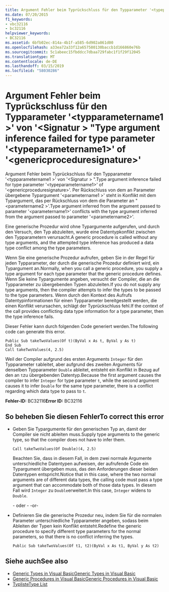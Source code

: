 ```yaml
---
title: Argument Fehler beim Typrückschluss für den Typparameter '<typeparametername1>'of'<genericproceduresignature>"
ms.date: 07/20/2015
f1_keywords:
- vbc32116
- bc32116
helpviewer_keywords:
- BC32116
ms.assetid: 6bfb02ec-814a-4b1f-a585-6d902a861d00
ms.openlocfilehash: a33ea72a33f12a657580130baccb1d166860e76b
ms.sourcegitcommit: 5c1abeec15fbddcc7dbaa729fabc1f1f29f12045
ms.translationtype: MT
ms.contentlocale: de-DE
ms.lasthandoff: 03/15/2019
ms.locfileid: "58030286"
---
```

# <a name="type-argument-inference-failed-for-type-parameter-typeparametername1-of-genericproceduresignature"></a><span data-ttu-id="b27fd-102">Argument Fehler beim Typrückschluss für den Typparameter '\<typparametername1 >' von '\<Signatur > "</span><span class="sxs-lookup"><span data-stu-id="b27fd-102">Type argument inference failed for type parameter '\<typeparametername1>' of '\<genericproceduresignature>'</span></span>
<span data-ttu-id="b27fd-103">Argument Fehler beim Typrückschluss für den Typparameter '\<typparametername1 >' von '\<Signatur > ".</span><span class="sxs-lookup"><span data-stu-id="b27fd-103">Type argument inference failed for type parameter '\<typeparametername1>' of '\<genericproceduresignature>'.</span></span> <span data-ttu-id="b27fd-104">Per Rückschluss von dem an Parameter übergebene Typargument '\<parametername1 >' steht in Konflikt mit dem Typargument, das per Rückschluss von dem die Parameter an "\<parametername2 >'.</span><span class="sxs-lookup"><span data-stu-id="b27fd-104">Type argument inferred from the argument passed to parameter '\<parametername1>' conflicts with the type argument inferred from the argument passed to parameter '\<parametername2>'.</span></span>  
  
 <span data-ttu-id="b27fd-105">Eine generische Prozedur wird ohne Typargumente aufgerufen, und durch den Versuch, den Typ abzuleiten, wurde eine Datentypkonflikt zwischen den Typparametern verursacht.</span><span class="sxs-lookup"><span data-stu-id="b27fd-105">A generic procedure is called without any type arguments, and the attempted type inference has produced a data type conflict among the type parameters.</span></span>  
  
 <span data-ttu-id="b27fd-106">Wenn Sie eine generische Prozedur aufrufen, geben Sie in der Regel für jeden Typparameter, der durch die generische Prozedur definiert wird, ein Typargument an.</span><span class="sxs-lookup"><span data-stu-id="b27fd-106">Normally, when you call a generic procedure, you supply a type argument for each type parameter that the generic procedure defines.</span></span> <span data-ttu-id="b27fd-107">Wenn Sie keine Typargumente angeben, versucht der Compiler, die an die Typparameter zu übergebenden Typen abzuleiten.</span><span class="sxs-lookup"><span data-stu-id="b27fd-107">If you do not supply any type arguments, then the compiler attempts to infer the types to be passed to the type parameters.</span></span> <span data-ttu-id="b27fd-108">Wenn durch den Kontext des Aufrufs Datentypinformationen für einen Typparameter bereitgestellt werden, die einen Konflikt verursachen, schlägt der Typrückschluss fehl.</span><span class="sxs-lookup"><span data-stu-id="b27fd-108">If the context of the call provides conflicting data type information for a type parameter, then the type inference fails.</span></span>  
  
 <span data-ttu-id="b27fd-109">Dieser Fehler kann durch folgenden Code generiert werden.</span><span class="sxs-lookup"><span data-stu-id="b27fd-109">The following code can generate this error.</span></span>  
  
```  
Public Sub takeTwoValues(Of t)(ByVal x As t, ByVal y As t)  
End Sub  
Call takeTwoValues(4, 2.5)  
```  
  
 <span data-ttu-id="b27fd-110">Weil der Compiler aufgrund des ersten Arguments `Integer` für den Typparameter `t`ableitet, aber aufgrund des zweiten Arguments für denselben Typparameter `Double` ableitet, entsteht ein Konflikt in Bezug auf den an `t`zu übergebenden Datentyp.</span><span class="sxs-lookup"><span data-stu-id="b27fd-110">Because the first argument causes the compiler to infer `Integer` for type parameter `t`, while the second argument causes it to infer `Double` for the same type parameter, there is a conflict regarding which data type to pass to `t`.</span></span>  
  
 <span data-ttu-id="b27fd-111">**Fehler-ID:** BC32116</span><span class="sxs-lookup"><span data-stu-id="b27fd-111">**Error ID:** BC32116</span></span>  
  
## <a name="to-correct-this-error"></a><span data-ttu-id="b27fd-112">So beheben Sie diesen Fehler</span><span class="sxs-lookup"><span data-stu-id="b27fd-112">To correct this error</span></span>  
  
-   <span data-ttu-id="b27fd-113">Geben Sie Typargumente für den generischen Typ an, damit der Compiler sie nicht ableiten muss.</span><span class="sxs-lookup"><span data-stu-id="b27fd-113">Supply type arguments to the generic type, so that the compiler does not have to infer them.</span></span>  
  
    ```  
    Call takeTwoValues(Of Double)(4, 2.5)  
    ```  
  
     <span data-ttu-id="b27fd-114">Beachten Sie, dass in diesem Fall, in dem zwei normale Argumente unterschiedliche Datentypen aufweisen, der aufrufende Code ein Typargument übergeben muss, das den Anforderungen dieser beiden Datentypen entspricht.</span><span class="sxs-lookup"><span data-stu-id="b27fd-114">Notice that in this case, where the two normal arguments are of different data types, the calling code must pass a type argument that can accommodate both of those data types.</span></span> <span data-ttu-id="b27fd-115">In diesem Fall wird `Integer` zu `Double`erweitert.</span><span class="sxs-lookup"><span data-stu-id="b27fd-115">In this case, `Integer` widens to `Double`.</span></span>  
  
     <span data-ttu-id="b27fd-116">- oder - </span><span class="sxs-lookup"><span data-stu-id="b27fd-116">-or-</span></span>  
  
-   <span data-ttu-id="b27fd-117">Definieren Sie die generische Prozedur neu, indem Sie für die normalen Parameter unterschiedliche Typparameter angeben, sodass beim Ableiten der Typen kein Konflikt entsteht.</span><span class="sxs-lookup"><span data-stu-id="b27fd-117">Redefine the generic procedure to specify different type parameters for the normal parameters, so that there is no conflict inferring the types.</span></span>  
  
    ```  
    Public Sub takeTwoValues(Of t1, t2)(ByVal x As t1, ByVal y As t2)  
    ```  
  
## <a name="see-also"></a><span data-ttu-id="b27fd-118">Siehe auch</span><span class="sxs-lookup"><span data-stu-id="b27fd-118">See also</span></span>

- [<span data-ttu-id="b27fd-119">Generic Types in Visual Basic</span><span class="sxs-lookup"><span data-stu-id="b27fd-119">Generic Types in Visual Basic</span></span>](../../visual-basic/programming-guide/language-features/data-types/generic-types.md)
- [<span data-ttu-id="b27fd-120">Generic Procedures in Visual Basic</span><span class="sxs-lookup"><span data-stu-id="b27fd-120">Generic Procedures in Visual Basic</span></span>](../../visual-basic/programming-guide/language-features/data-types/generic-procedures.md)
- [<span data-ttu-id="b27fd-121">Typliste</span><span class="sxs-lookup"><span data-stu-id="b27fd-121">Type List</span></span>](../../visual-basic/language-reference/statements/type-list.md)
